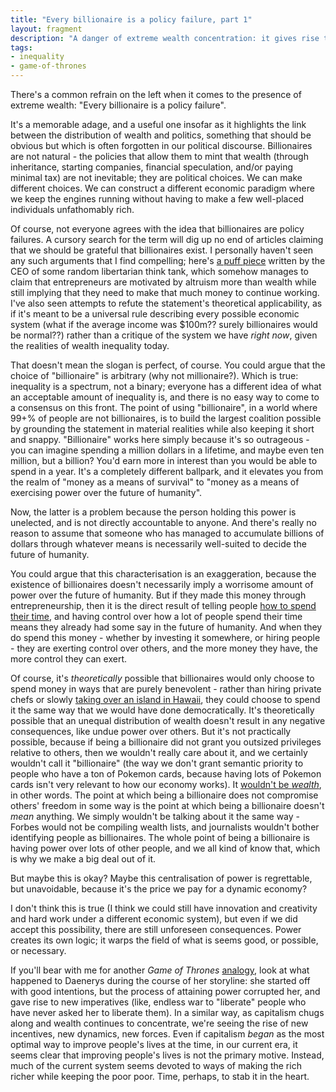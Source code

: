 ```yaml
---
title: "Every billionaire is a policy failure, part 1"
layout: fragment
description: "A danger of extreme wealth concentration: it gives rise to new imperatives."
tags:
- inequality
- game-of-thrones
---
```


There's a common refrain on the left when it comes to the presence of extreme wealth: "Every billionaire is a policy failure".

It's a memorable adage, and a useful one insofar as it highlights the link between the distribution of wealth and politics, something that should be obvious but which is often forgotten in our political discourse. Billionaires are not natural - the policies that allow them to mint that wealth (through inheritance, starting companies, financial speculation, and/or paying minimal tax) are not inevitable; they are political choices. We can make different choices. We can construct a different economic paradigm where we keep the engines running without having to make a few well-placed individuals unfathomably rich.

Of course, not everyone agrees with the idea that billionaires are policy failures. A cursory search for the term will dig up no end of articles claiming that we should be grateful that billionaires exist. I personally haven't seen any such arguments that I find compelling; here's [a puff piece](https://thehill.com/opinion/finance/437554-every-billionaire-is-not-a-policy-failure-far-from-it) written by the CEO of some random libertarian think tank, which somehow manages to claim that entrepreneurs are motivated by altruism more than wealth while still implying that they need to make that much money to continue working. I've also seen attempts to refute the statement's theoretical applicability, as if it's meant to be a universal rule describing every possible economic system (what if the average income was $100m?? surely billionaires would be normal??) rather than a critique of the system we have _right now_, given the realities of wealth inequality today.

That doesn't mean the slogan is perfect, of course. You could argue that the choice of "billionaire" is arbitrary (why not millionaire?). Which is true: inequality is a spectrum, not a binary; everyone has a different idea of what an acceptable amount of inequality is, and there is no easy way to come to a consensus on this front. The point of using "billionaire", in a world where 99+% of people are not billionaires, is to build the largest coalition possible by grounding the statement in material realities while also keeping it short and snappy. "Billionaire" works here simply because it's so outrageous - you can imagine spending a million dollars in a lifetime, and maybe even ten million, but a billion? You'd earn more in interest than you would be able to spend in a year. It's a completely different ballpark, and it elevates you from the realm of "money as a means of survival" to "money as a means of exercising power over the future of humanity".

Now, the latter is a problem because the person holding this power is unelected, and is not directly accountable to anyone. And there's really no reason to assume that someone who has managed to accumulate billions of dollars through whatever means is necessarily well-suited to decide the future of humanity.

You could argue that this characterisation is an exaggeration, because the existence of billionaires doesn't necessarily imply a worrisome amount of power over the future of humanity. But if they made this money through entrepreneurship, then it is the direct result of telling people [how to spend their time](/posts/fragments-141), and having control over how a lot of people spend their time means they already had some say in the future of humanity. And when they do spend this money - whether by investing it somewhere, or hiring people - they are exerting control over others, and the more money they have, the more control they can exert.

Of course, it's _theoretically_ possible that billionaires would only choose to spend money in ways that are purely benevolent - rather than hiring private chefs or slowly [taking over an island in Hawaii](https://gizmodo.com/a-trip-inside-mark-zuckerberg-s-sprawling-embattled-co-1833142966), they could choose to spend it the same way that we would have done democratically. It's theoretically possible that an unequal distribution of wealth doesn't result in any negative consequences, like undue power over others. But it's not practically possible, because if being a billionaire did not grant you outsized privileges relative to others, then we wouldn't really care about it, and we certainly wouldn't call it "billionaire" (the way we don't grant semantic priority to people who have a ton of Pokemon cards, because having lots of Pokemon cards isn't very relevant to how our economy works). It [wouldn't be _wealth_](/posts/fragments-115), in other words. The point at which being a billionaire does not compromise others' freedom in some way is the point at which being a billionaire doesn't _mean_ anything. We simply wouldn't be talking about it the same way - Forbes would not be compiling wealth lists, and journalists wouldn't bother identifying people as billionaires. The whole point of being a billionaire is having power over lots of other people, and we all kind of know that, which is why we make a big deal out of it.

But maybe this is okay? Maybe this centralisation of power is regrettable, but unavoidable, because it's the price we pay for a dynamic economy?

I don't think this is true (I think we could still have innovation and creativity and hard work under a different economic system), but even if we did accept this possibility, there are still unforeseen consequences. Power creates its own logic; it warps the field of what is seems good, or possible, or necessary.

If you'll bear with me for another _Game of Thrones_ [analogy](/fragments/tags#game-of-thrones), look at what happened to Daenerys during the course of her storyline: she started off with good intentions, but the process of attaining power corrupted her, and gave rise to new imperatives (like, endless war to "liberate" people who have never asked her to liberate them). In a similar way, as capitalism chugs along and wealth continues to concentrate, we're seeing the rise of new incentives, new dynamics, new forces. Even if capitalism _began_ as the most optimal way to improve people's lives at the time, in our current era, it seems clear that improving people's lives is not the primary motive. Instead, much of the current system seems devoted to ways of making the rich richer while keeping the poor poor. Time, perhaps, to stab it in the heart.
